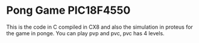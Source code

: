 # Pong Game  PIC18F4550
 This is the code in C compiled in CX8 and also the simulation in proteus for the game in ponge. You can play pvp and pvc, pvc has 4 levels.
